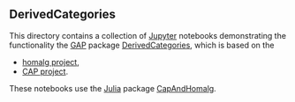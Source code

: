 ## DerivedCategories

This directory contains a collection of [Jupyter](https://jupyter.org/) notebooks demonstrating the functionality the [GAP](https://www.gap-system.org/) package [DerivedCategories](https://github.com/homalg-project/Locales), which is based on the

* [homalg project](https://github.com/homalg-project/homalg_project/),
* [CAP project](https://github.com/homalg-project/CAP_project/).

These notebooks use the [Julia](https://julialang.org/) package [CapAndHomalg](https://github.com/homalg-project/CapAndHomalg.jl).
